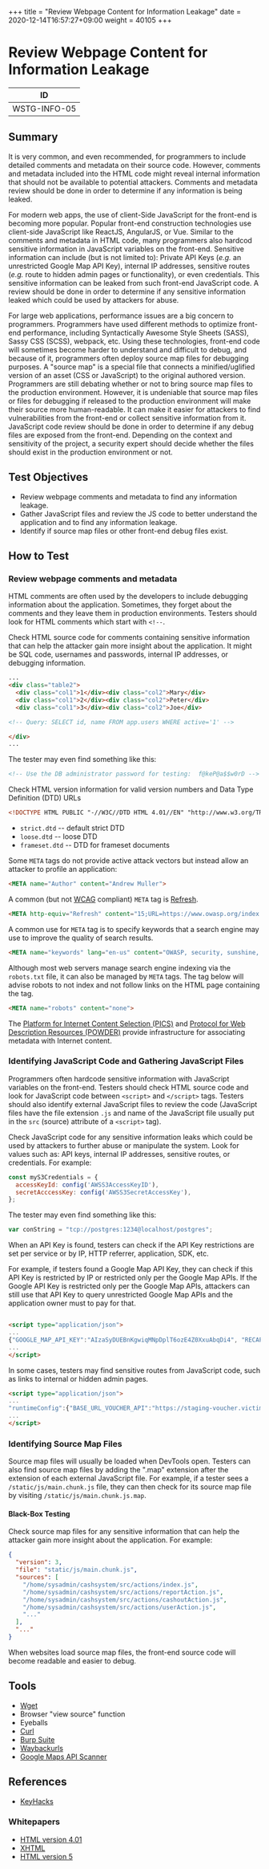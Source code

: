 +++
title = "Review Webpage Content for Information Leakage"
date =  2020-12-14T16:57:27+09:00
weight = 40105
+++

# Review Webpage Content for Information Leakage

|ID          |
|------------|
|WSTG-INFO-05|

## Summary

It is very common, and even recommended, for programmers to include detailed comments and metadata on their source code. However, comments and metadata included into the HTML code might reveal internal information that should not be available to potential attackers. Comments and metadata review should be done in order to determine if any information is being leaked.

For modern web apps, the use of client-Side JavaScript for the front-end is becoming more popular. Popular front-end construction technologies use client-side JavaScript like ReactJS, AngularJS, or Vue.  Similar to the comments and metadata in HTML code, many programmers also hardcod sensitive information in JavaScript variables on the front-end. Sensitive information can include (but is not limited to): Private API Keys (*e.g.* an unrestricted Google Map API Key), internal IP addresses, sensitive routes (*e.g.* route to hidden admin pages or functionality), or even credentials. This sensitive information can be leaked from such front-end JavaScript code. A review should be done in order to determine if any sensitive information leaked which could be used by attackers for abuse.

For large web applications, performance issues are a big concern to programmers. Programmers have used different methods to optimize front-end performance, including Syntactically Awesome Style Sheets (SASS), Sassy CSS (SCSS), webpack, etc. Using these technologies, front-end code will sometimes become harder to understand and difficult to debug, and because of it, programmers often deploy source map files for debugging purposes. A "source map" is a special file that connects a minified/uglified version of an asset (CSS or JavaScript) to the original authored version. Programmers are still debating whether or not to bring source map files to the production environment. However, it is undeniable that source map files or files for debugging if released to the production environment will make their source more human-readable. It can make it easier for attackers to find vulnerabilities from the front-end or collect sensitive information from it. JavaScript code review should be done in order to determine if any debug files are exposed from the front-end. Depending on the context and sensitivity of the project, a security expert should decide whether the files should exist in the production environment or not.

## Test Objectives

- Review webpage comments and metadata to find any information leakage.
- Gather JavaScript files and review the JS code to better understand the application and to find any information leakage.
- Identify if source map files or other front-end debug files exist.

## How to Test

### Review webpage comments and metadata

HTML comments are often used by the developers to include debugging information about the application. Sometimes, they forget about the comments and they leave them in production environments. Testers should look for HTML comments which start with `<!--`.

Check HTML source code for comments containing sensitive information that can help the attacker gain more insight about the application. It might be SQL code, usernames and passwords, internal IP addresses, or debugging information.

```html
...
<div class="table2">
  <div class="col1">1</div><div class="col2">Mary</div>
  <div class="col1">2</div><div class="col2">Peter</div>
  <div class="col1">3</div><div class="col2">Joe</div>

<!-- Query: SELECT id, name FROM app.users WHERE active='1' -->

</div>
...
```

The tester may even find something like this:

```html
<!-- Use the DB administrator password for testing:  f@keP@a$$w0rD -->
```

Check HTML version information for valid version numbers and Data Type Definition (DTD) URLs

```html
<!DOCTYPE HTML PUBLIC "-//W3C//DTD HTML 4.01//EN" "http://www.w3.org/TR/html4/strict.dtd">
```

- `strict.dtd` -- default strict DTD
- `loose.dtd` -- loose DTD
- `frameset.dtd` -- DTD for frameset documents

Some `META` tags do not provide active attack vectors but instead allow an attacker to profile an application:

```html
<META name="Author" content="Andrew Muller">
```

A common (but not [WCAG](https://www.w3.org/WAI/standards-guidelines/wcag/) compliant) `META` tag is [Refresh](https://en.wikipedia.org/wiki/Meta_refresh).

```html
<META http-equiv="Refresh" content="15;URL=https://www.owasp.org/index.html">
```

A common use for `META` tag is to specify keywords that a search engine may use to improve the quality of search results.

```html
<META name="keywords" lang="en-us" content="OWASP, security, sunshine, lollipops">
```

Although most web servers manage search engine indexing via the `robots.txt` file, it can also be managed by `META` tags. The tag below will advise robots to not index and not follow links on the HTML page containing the tag.

```html
<META name="robots" content="none">
```

The [Platform for Internet Content Selection (PICS)](https://www.w3.org/PICS/) and [Protocol for Web Description Resources (POWDER)](https://www.w3.org/2007/powder/) provide infrastructure for associating metadata with Internet content.

### Identifying JavaScript Code and Gathering JavaScript Files

Programmers often hardcode sensitive information with JavaScript variables on the front-end. Testers should check HTML source code and look for JavaScript code between `<script>` and `</script>` tags. Testers should also identify external JavaScript files to review the code (JavaScript files have the file extension `.js` and name of the JavaScript file usually put in the `src` (source) attribute of a `<script>` tag).

Check JavaScript code for any sensitive information leaks which could be used by attackers to further abuse or manipulate the system. Look for values such as: API keys, internal IP addresses, sensitive routes, or credentials. For example:

```javascript
const myS3Credentials = {
  accessKeyId: config('AWSS3AccessKeyID'),
  secretAcccessKey: config('AWSS3SecretAccessKey'),
};
```

The tester may even find something like this:

```javascript
var conString = "tcp://postgres:1234@localhost/postgres";
```

When an API Key is found, testers can check if the API Key restrictions are set per service or by IP, HTTP referrer, application, SDK, etc.

For example, if testers found a Google Map API Key, they can check if this API Key is restricted by IP or restricted only per the Google Map APIs. If the Google API Key is restricted only per the Google Map APIs, attackers can still use that API Key to query unrestricted Google Map APIs and the application owner must to pay for that.

```html

<script type="application/json">
...
{"GOOGLE_MAP_API_KEY":"AIzaSyDUEBnKgwiqMNpDplT6ozE4Z0XxuAbqDi4", "RECAPTCHA_KEY":"6LcPscEUiAAAAHOwwM3fGvIx9rsPYUq62uRhGjJ0"}
...
</script>
```

In some cases, testers may find sensitive routes from JavaScript code, such as links to internal or hidden admin pages.

```html
<script type="application/json">
...
"runtimeConfig":{"BASE_URL_VOUCHER_API":"https://staging-voucher.victim.net/api", "BASE_BACKOFFICE_API":"https://10.10.10.2/api", "ADMIN_PAGE":"/hidden_administrator"}
...
</script>
```

### Identifying Source Map Files

Source map files will usually be loaded when DevTools open. Testers can also find source map files by adding the ".map" extension after the extension of each external JavaScript file. For example, if a tester sees a `/static/js/main.chunk.js` file, they can then check for its source map file by visiting `/static/js/main.chunk.js.map`.

#### Black-Box Testing

Check source map files for any sensitive information that can help the attacker gain more insight about the application. For example:

```json
{
  "version": 3,
  "file": "static/js/main.chunk.js",
  "sources": [
    "/home/sysadmin/cashsystem/src/actions/index.js",
    "/home/sysadmin/cashsystem/src/actions/reportAction.js",
    "/home/sysadmin/cashsystem/src/actions/cashoutAction.js",
    "/home/sysadmin/cashsystem/src/actions/userAction.js",
    "..."
  ],
  "..."
}
```

When websites load source map files, the front-end source code will become readable and easier to debug.

## Tools

- [Wget](https://www.gnu.org/software/wget/wget.html)
- Browser "view source" function
- Eyeballs
- [Curl](https://curl.haxx.se/)
- [Burp Suite](https://portswigger.net/burp)
- [Waybackurls](https://github.com/tomnomnom/waybackurls)
- [Google Maps API Scanner](https://github.com/ozguralp/gmapsapiscanner/)

## References

- [KeyHacks](https://github.com/streaak/keyhacks)

### Whitepapers

- [HTML version 4.01](https://www.w3.org/TR/1999/REC-html401-19991224)
- [XHTML](https://www.w3.org/TR/2010/REC-xhtml-basic-20101123/)
- [HTML version 5](https://www.w3.org/TR/html5/)